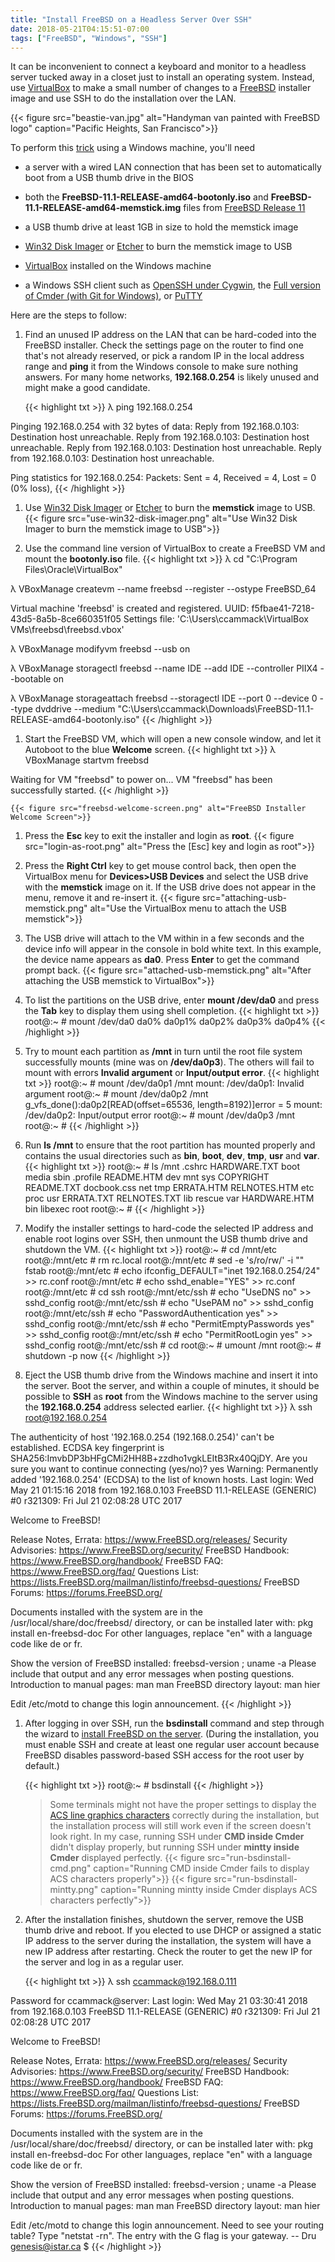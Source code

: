 ```yaml
---
title: "Install FreeBSD on a Headless Server Over SSH"
date: 2018-05-21T04:15:51-07:00
tags: ["FreeBSD", "Windows", "SSH"]
---
```


It can be inconvenient to connect a keyboard and monitor to a headless server tucked away in a closet just to install an operating system. 
Instead, use [VirtualBox](https://www.virtualbox.org/) to make a small number of changes to a [FreeBSD](https://www.freebsd.org/) installer image and use SSH to do the installation over the LAN.

<!--more-->

{{< figure src="beastie-van.jpg" alt="Handyman van painted with FreeBSD logo" caption="Pacific Heights, San Francisco">}}

To perform this [trick](https://obsigna.com/?p=409) using a Windows machine, you'll need

* a server with a wired LAN connection that has been set to automatically boot from a USB thumb drive in the BIOS

* both the **FreeBSD-11.1-RELEASE-amd64-bootonly.iso** and **FreeBSD-11.1-RELEASE-amd64-memstick.img** files from [FreeBSD Release 11](https://download.freebsd.org/ftp/releases/amd64/amd64/ISO-IMAGES/)

* a USB thumb drive at least 1GB in size to hold the memstick image

* [Win32 Disk Imager](https://sourceforge.net/projects/win32diskimager/) or [Etcher](https://etcher.io/) to burn the memstick image to USB

* [VirtualBox](https://www.virtualbox.org/) installed on the Windows machine

* a Windows SSH client such as [OpenSSH under Cygwin](../install-cygwin-and-apt-cyg), the [Full version of Cmder (with Git for Windows)](http://cmder.net/), or [PuTTY](https://putty.org/)

Here are the steps to follow:

1. Find an unused IP address on the LAN that can be hard-coded into the FreeBSD installer.
Check the settings page on the router to find one that's not already reserved, or pick a random IP in the local address range and **ping** it from the Windows console to make sure nothing answers.
For many home networks, **192.168.0.254** is likely unused and might make a good candidate.

	{{< highlight txt >}}
λ ping 192.168.0.254

Pinging 192.168.0.254 with 32 bytes of data:
Reply from 192.168.0.103: Destination host unreachable.
Reply from 192.168.0.103: Destination host unreachable.
Reply from 192.168.0.103: Destination host unreachable.
Reply from 192.168.0.103: Destination host unreachable.

Ping statistics for 192.168.0.254:
    Packets: Sent = 4, Received = 4, Lost = 0 (0% loss),
	{{< /highlight >}}

1. Use [Win32 Disk Imager](https://sourceforge.net/projects/win32diskimager/) or [Etcher](https://etcher.io/) to burn the **memstick** image to USB.
{{< figure src="use-win32-disk-imager.png" alt="Use Win32 Disk Imager to burn the memstick image to USB">}}

1. Use the command line version of VirtualBox to create a FreeBSD VM and mount the **bootonly.iso** file.
	{{< highlight txt >}}
λ cd "C:\Program Files\Oracle\VirtualBox"

λ VBoxManage createvm --name freebsd --register --ostype FreeBSD_64

Virtual machine 'freebsd' is created and registered.
UUID: f5fbae41-7218-43d5-8a5b-8ce660351f05
Settings file: 'C:\Users\ccammack\VirtualBox VMs\freebsd\freebsd.vbox'

λ VBoxManage modifyvm freebsd --usb on

λ VBoxManage storagectl freebsd --name IDE --add IDE --controller PIIX4 --bootable on

λ VBoxManage storageattach freebsd --storagectl IDE --port 0 --device 0 --type dvddrive --medium "C:\Users\ccammack\Downloads\FreeBSD-11.1-RELEASE-amd64-bootonly.iso"
	{{< /highlight >}}

1. Start the FreeBSD VM, which will open a new console window, and let it Autoboot to the blue **Welcome** screen.
	{{< highlight txt >}}
λ VBoxManage startvm freebsd

Waiting for VM "freebsd" to power on...
VM "freebsd" has been successfully started.
	{{< /highlight >}}

	{{< figure src="freebsd-welcome-screen.png" alt="FreeBSD Installer Welcome Screen">}}

1. Press the **Esc** key to exit the installer and login as **root**.
	{{< figure src="login-as-root.png" alt="Press the [Esc] key and login as root">}}

1. Press the **Right Ctrl** key to get mouse control back, then open the VirtualBox menu for **Devices>USB Devices** and select the USB drive with the **memstick** image on it.
If the USB drive does not appear in the menu, remove it and re-insert it.
	{{< figure src="attaching-usb-memstick.png" alt="Use the VirtualBox menu to attach the USB memstick">}}

1. The USB drive will attach to the VM within in a few seconds and the device info will appear in the console in bold white text.
In this example, the device name appears as **da0**. Press **Enter** to get the command prompt back.
	{{< figure src="attached-usb-memstick.png" alt="After attaching the USB memstick to VirtualBox">}}

1. To list the partitions on the USB drive, enter **mount /dev/da0** and press the **Tab** key to display them using shell completion.
	{{< highlight txt >}}
root@:~ # mount /dev/da0
da0%	da0p1% da0p2% da0p3% da0p4%
	{{< /highlight >}}

1. Try to mount each partition as **/mnt** in turn until the root file system successfully mounts (mine was on **/dev/da0p3**). The others will fail to mount with  errors **Invalid argument** or **Input/output error**.
	{{< highlight txt >}}
root@:~ # mount /dev/da0p1 /mnt
mount: /dev/da0p1: Invalid argument
root@:~ # mount /dev/da0p2 /mnt
g_vfs_done():da0p2[READ(offset=65536, length=8192)]error = 5
mount: /dev/da0p2: Input/output error
root@:~ # mount /dev/da0p3 /mnt
root@:~ #
	{{< /highlight >}}

1. Run **ls /mnt** to ensure that the root partition has mounted properly and contains the usual directories such as **bin**, **boot**, **dev**, **tmp**, **usr** and **var**.
	{{< highlight txt >}}
root@:~ # ls /mnt
.cshrc			HARDWARE.TXT	boot			media		sbin
.profile		README.HTM		dev				mnt			sys
COPYRIGHT		README.TXT		docbook.css		net			tmp
ERRATA.HTM		RELNOTES.HTM	etc				proc		usr
ERRATA.TXT		RELNOTES.TXT	lib				rescue		var
HARDWARE.HTM	bin				libexec			root
root@:~ #
	{{< /highlight >}}

1. Modify the installer settings to hard-code the selected IP address and enable root logins over SSH, then unmount the USB thumb drive and shutdown the VM.
	{{< highlight txt >}}
root@:~ # cd /mnt/etc
root@:/mnt/etc # rm rc.local
root@:/mnt/etc # sed -e 's/ro/rw/' -i "" fstab
root@:/mnt/etc # echo ifconfig_DEFAULT=\"inet 192.168.0.254/24\" >> rc.conf
root@:/mnt/etc # echo sshd_enable=\"YES\" >> rc.conf
root@:/mnt/etc # cd ssh
root@:/mnt/etc/ssh # echo "UseDNS no" >> sshd_config
root@:/mnt/etc/ssh # echo "UsePAM no" >> sshd_config
root@:/mnt/etc/ssh # echo "PasswordAuthentication yes" >> sshd_config
root@:/mnt/etc/ssh # echo "PermitEmptyPasswords yes" >> sshd_config
root@:/mnt/etc/ssh # echo "PermitRootLogin yes" >> sshd_config
root@:/mnt/etc/ssh # cd
root@:~ # umount /mnt 
root@:~ # shutdown -p now
	{{< /highlight >}}

1. Eject the USB thumb drive from the Windows machine and insert it into the server.
Boot the server, and within a couple of minutes, it should be possible to **SSH** as **root** from the Windows machine to the server using the **192.168.0.254** address selected earlier.
	{{< highlight txt >}}
λ ssh root@192.168.0.254

The authenticity of host '192.168.0.254 (192.168.0.254)' can't be established.
ECDSA key fingerprint is SHA256:ImvbDP3bHFgCMi2HH8B+zzdho1vgkLEItB3Rx40QjDY.
Are you sure you want to continue connecting (yes/no)? yes
Warning: Permanently added '192.168.0.254' (ECDSA) to the list of known hosts.
Last login: Wed May 21 01:15:16 2018 from 192.168.0.103
FreeBSD 11.1-RELEASE (GENERIC) #0 r321309: Fri Jul 21 02:08:28 UTC 2017

Welcome to FreeBSD!

Release Notes, Errata: https://www.FreeBSD.org/releases/
Security Advisories:   https://www.FreeBSD.org/security/
FreeBSD Handbook:      https://www.FreeBSD.org/handbook/
FreeBSD FAQ:           https://www.FreeBSD.org/faq/
Questions List: https://lists.FreeBSD.org/mailman/listinfo/freebsd-questions/
FreeBSD Forums:        https://forums.FreeBSD.org/

Documents installed with the system are in the /usr/local/share/doc/freebsd/
directory, or can be installed later with:  pkg install en-freebsd-doc
For other languages, replace "en" with a language code like de or fr.

Show the version of FreeBSD installed:  freebsd-version ; uname -a
Please include that output and any error messages when posting questions.
Introduction to manual pages:  man man
FreeBSD directory layout:      man hier

Edit /etc/motd to change this login announcement.
	{{< /highlight >}}

1. After logging in over SSH, run the **bsdinstall** command and step through the wizard to [install FreeBSD on the server](https://www.freebsd.org/doc/en_US.ISO8859-1/books/handbook/using-bsdinstall.html).
(During the installation, you must enable SSH and create at least one regular user account because FreeBSD disables password-based SSH access for the root user by default.)

	{{< highlight txt >}}
root@:~ # bsdinstall
	{{< /highlight >}}

	> Some terminals might not have the proper settings to display the [ACS line graphics characters](http://www.tldp.org/HOWTO/NCURSES-Programming-HOWTO/misc.html#ACSVARS)
correctly during the installation, but the installation process will still work even if the screen doesn't look right.
In my case, running SSH under **CMD inside Cmder** didn't display properly, but running SSH under **mintty inside Cmder** displayed perfectly.
{{< figure src="run-bsdinstall-cmd.png" caption="Running CMD inside Cmder fails to display ACS characters properly">}}
{{< figure src="run-bsdinstall-mintty.png" caption="Running mintty inside Cmder displays ACS characters perfectly">}}

1. After the installation finishes, shutdown the server, remove the USB thumb drive and reboot.
If you elected to use DHCP or assigned a static IP address to the server during the installation, the system will have a new IP address after restarting.
Check the router to get the new IP for the server and log in as a regular user.

	{{< highlight txt >}}
λ ssh ccammack@192.168.0.111

Password for ccammack@server:
Last login: Wed May 21 03:30:41 2018 from 192.168.0.103
FreeBSD 11.1-RELEASE (GENERIC) #0 r321309: Fri Jul 21 02:08:28 UTC 2017

Welcome to FreeBSD!

Release Notes, Errata: https://www.FreeBSD.org/releases/
Security Advisories:   https://www.FreeBSD.org/security/
FreeBSD Handbook:      https://www.FreeBSD.org/handbook/
FreeBSD FAQ:           https://www.FreeBSD.org/faq/
Questions List: https://lists.FreeBSD.org/mailman/listinfo/freebsd-questions/
FreeBSD Forums:        https://forums.FreeBSD.org/

Documents installed with the system are in the /usr/local/share/doc/freebsd/
directory, or can be installed later with:  pkg install en-freebsd-doc
For other languages, replace "en" with a language code like de or fr.

Show the version of FreeBSD installed:  freebsd-version ; uname -a
Please include that output and any error messages when posting questions.
Introduction to manual pages:  man man
FreeBSD directory layout:      man hier

Edit /etc/motd to change this login announcement.
Need to see your routing table? Type "netstat -rn". The entry with the G
flag is your gateway.
                -- Dru <genesis@istar.ca>
$
	{{< /highlight >}}
